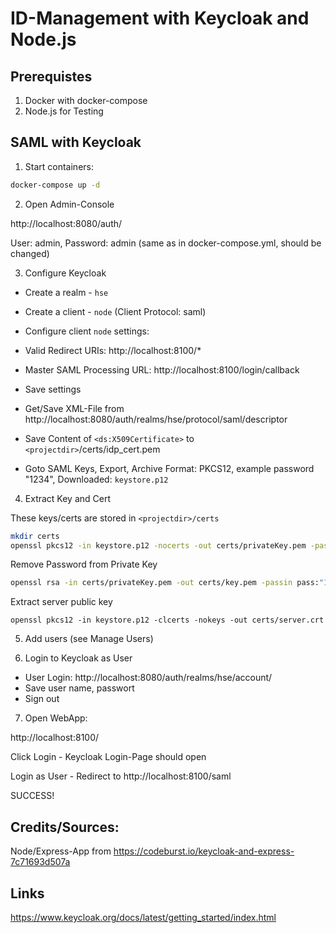 # ID-Management with Keycloak and Node.js

## Prerequistes
1. Docker with docker-compose
2. Node.js for Testing

## SAML with  Keycloak

1. Start containers:

```bash
docker-compose up -d
```

2. Open Admin-Console

http://localhost:8080/auth/

User: admin, Password: admin (same as in docker-compose.yml, should be changed) 

3. Configure Keycloak
* Create a realm - `hse`
* Create a client - `node` (Client Protocol: saml)
* Configure client `node` settings:
* Valid Redirect URIs: http://localhost:8100/*
* Master SAML Processing URL: http://localhost:8100/login/callback
* Save settings

* Get/Save XML-File from http://localhost:8080/auth/realms/hse/protocol/saml/descriptor
* Save Content of `<ds:X509Certificate>` to `<projectdir>`/certs/idp_cert.pem

* Goto SAML Keys, Export, Archive Format: PKCS12, example password "1234", Downloaded: `keystore.p12`

4. Extract Key and Cert

These keys/certs are stored in `<projectdir>/certs`

```bash
mkdir certs
openssl pkcs12 -in keystore.p12 -nocerts -out certs/privateKey.pem -passin pass:"1234"
```

Remove Password from Private Key
```bash
openssl rsa -in certs/privateKey.pem -out certs/key.pem -passin pass:"1234"
```

Extract server public key

```
openssl pkcs12 -in keystore.p12 -clcerts -nokeys -out certs/server.crt
```

5. Add users (see Manage Users)

6. Login to Keycloak as User

* User Login: http://localhost:8080/auth/realms/hse/account/
* Save user name, passwort
* Sign out

7. Open WebApp:

http://localhost:8100/

Click Login - Keycloak Login-Page should open

Login as User - Redirect to http://localhost:8100/saml 

SUCCESS!

## Credits/Sources: 

Node/Express-App from https://codeburst.io/keycloak-and-express-7c71693d507a

## Links
https://www.keycloak.org/docs/latest/getting_started/index.html
